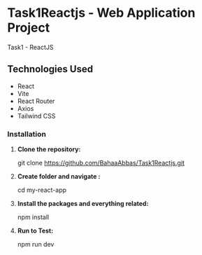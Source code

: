 # Task1Reactjs - Web Application Project
Task1 - ReactJS 

## Technologies Used

- React
- Vite
- React Router
- Axios
- Tailwind CSS

  
### Installation



1. **Clone the repository:**

   git clone https://github.com/BahaaAbbas/Task1Reactjs.git

2. **Create folder and navigate :**

   cd my-react-app

3. **Install the packages and everything related:**

   npm install

4. **Run to Test:**
   
   npm run dev
